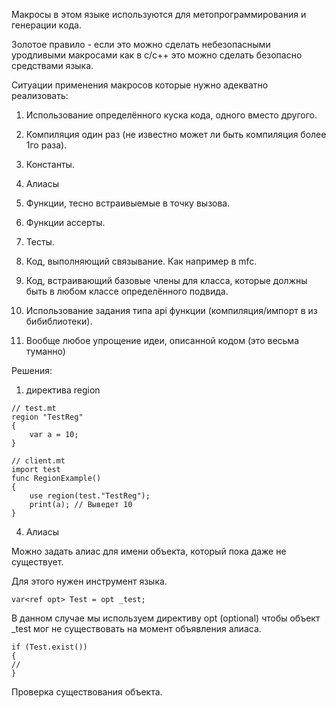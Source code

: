 Макросы в этом языке используются для метопрограммирования и генерации кода.

Золотое правило - если это можно сделать небезопасными уродливыми макросами как в c/c++ это можно сделать безопасно средствами языка.

Ситуации применения макросов которые нужно адекватно реализовать:

1. Использование определённого куска кода, одного вместо другого.
    
2. Компиляция один раз (не известно может ли быть компиляция более 1го раза).
    
3. Константы.
    
4. Алиасы
    
5. Функции, тесно встраивыемые в точку вызова.
    
6. Функции ассерты.
    
7. Тесты.
    
8. Код, выполняющий связывание. Как например в mfc.
    
9. Код, встраивающий базовые члены для класса, которые должны быть в любом классе определённого подвида.
    
10. Использование задания типа api функции (компиляция/импорт в из бибиблиотеки).
    
11. Вообще любое упрощение идеи, описанной кодом (это весьма туманно)
    

Решения:

1) директива region

```
// test.mt
region "TestReg"
{
    var a = 10;
}

// client.mt
import test
func RegionExample()
{
    use region(test."TestReg");
    print(a); // Выведет 10
}

```

4) Алиасы

Можно задать алиас для имени объекта, который пока даже не существует.

Для этого нужен инструмент языка.

```
var<ref opt> Test = opt _test;
```

В данном случае мы используем директиву opt (optional) чтобы объект _test мог не существовать на момент объявления алиаса.

```
if (Test.exist())
{
//
}
```

Проверка существования объекта.